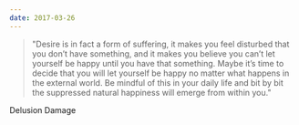 ```yaml
---
date: 2017-03-26
---
```


> "Desire is in fact a form of suffering, it makes you feel disturbed that you don’t have something, and it makes you believe you can’t let yourself be happy until you have that something. Maybe it’s time to decide that you will let yourself be happy no matter what happens in the external world. Be mindful of this in your daily life and bit by bit the suppressed natural happiness will emerge from within you."

Delusion Damage
